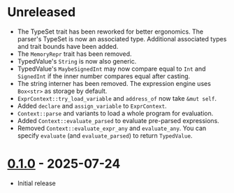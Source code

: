 # Unreleased

- The TypeSet trait has been reworked for better ergonomics. The parser's TypeSet is now an associated type. Additional associated types and trait bounds have been added.
- The `MemoryRepr` trait has been removed.
- TypedValue's `String` is now also generic.
- TypedValue's `MaybeSignedInt` may now compare equal to `Int` and `SignedInt` if the inner number compares equal after casting.
- The string interner has been removed. The expression engine uses `Box<str>` as storage by default.
- `ExprContext::try_load_variable` and `address_of` now take `&mut self`.
- Added `declare` and `assign_variable` to `ExprContext`.
- `Context::parse` and variants to load a whole program for evaluation.
- Added `Context::evaluate_parsed` to evaluate pre-parsed expressions.
- Removed `Context::evaluate_expr_any` and `evaluate_any`. You can specify `evaluate` (and `evaluate_parsed`) to return `TypedValue`.

# [0.1.0] - 2025-07-24

- Initial release

[0.1.0]: https://github.com/bugadani/somni/releases/tag/somni-expr-v0.1.0
